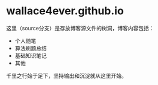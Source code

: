 # wallace4ever.github.io
这里（source分支）是存放博客源文件的树洞，博客内容包括：

* 个人随笔
* 算法刷题总结
* 基础知识笔记
* 其他

千里之行始于足下，坚持输出和沉淀就从这里开始。